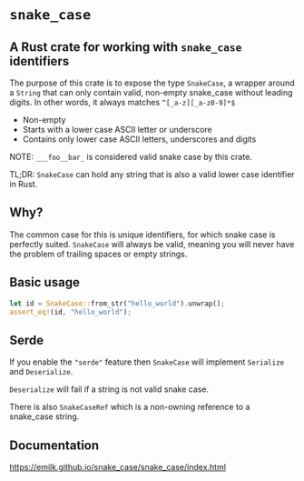 # `snake_case`
## A Rust crate for working with `snake_case` identifiers

The purpose of this crate is to expose the type `SnakeCase`, a wrapper around a `String` that can only contain valid, non-empty snake_case without leading digits. In other words, it always matches `^[_a-z][_a-z0-9]*$`

* Non-empty
* Starts with a lower case ASCII letter or underscore
* Contains only lower case ASCII letters, underscores and digits

NOTE: `___foo__bar_` is considered valid snake case by this crate.

TL;DR: `SnakeCase` can hold any string that is also a valid lower case identifier in Rust.

## Why?
The common case for this is unique identifiers, for which snake case is perfectly suited. `SnakeCase` will always be valid, meaning you will never have the problem of trailing spaces or empty strings.

## Basic usage
``` rust
let id = SnakeCase::from_str("hello_world").unwrap();
assert_eq!(id, "hello_world");
```

## Serde
If you enable the `"serde"` feature then `SnakeCase` will implement `Serialize` and `Deserialize`.

`Deserialize` will fail if a string is not valid snake case.


There is also `SnakeCaseRef` which is a non-owning reference to a snake_case string.

## Documentation
https://emilk.github.io/snake_case/snake_case/index.html
